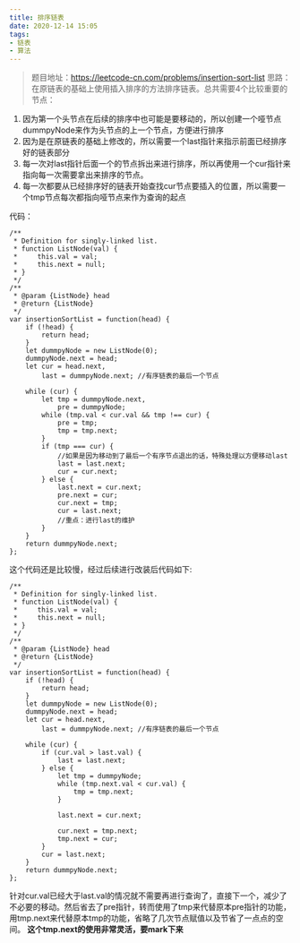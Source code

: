 ```yaml
---
title: 排序链表
date: 2020-12-14 15:05
tags:
- 链表
- 算法
---
```


>题目地址：https://leetcode-cn.com/problems/insertion-sort-list
思路：在原链表的基础上使用插入排序的方法排序链表。总共需要4个比较重要的节点：
1. 因为第一个头节点在后续的排序中也可能是要移动的，所以创建一个哑节点dummpyNode来作为头节点的上一个节点，方便进行排序
2. 因为是在原链表的基础上修改的，所以需要一个last指针来指示前面已经排序好的链表部分
3. 每一次对last指针后面一个的节点拆出来进行排序，所以再使用一个cur指针来指向每一次需要拿出来排序的节点。
4. 每一次都要从已经排序好的链表开始查找cur节点要插入的位置，所以需要一个tmp节点每次都指向哑节点来作为查询的起点

代码：
```
/**
 * Definition for singly-linked list.
 * function ListNode(val) {
 *     this.val = val;
 *     this.next = null;
 * }
 */
/**
 * @param {ListNode} head
 * @return {ListNode}
 */
var insertionSortList = function(head) {
    if (!head) {
        return head;
    }
    let dummpyNode = new ListNode(0);
    dummpyNode.next = head;
    let cur = head.next,
        last = dummpyNode.next; //有序链表的最后一个节点

    while (cur) {
        let tmp = dummpyNode.next,
            pre = dummpyNode;
        while (tmp.val < cur.val && tmp !== cur) {
            pre = tmp;
            tmp = tmp.next;
        }
        if (tmp === cur) {
            //如果是因为移动到了最后一个有序节点退出的话，特殊处理以方便移动last
            last = last.next;
            cur = cur.next;
        } else {
            last.next = cur.next;
            pre.next = cur;
            cur.next = tmp;
            cur = last.next;
            //重点：进行last的维护
        }
    }
    return dummpyNode.next;
};
```
这个代码还是比较慢，经过后续进行改装后代码如下:
```
/**
 * Definition for singly-linked list.
 * function ListNode(val) {
 *     this.val = val;
 *     this.next = null;
 * }
 */
/**
 * @param {ListNode} head
 * @return {ListNode}
 */
var insertionSortList = function(head) {
    if (!head) {
        return head;
    }
    let dummpyNode = new ListNode(0);
    dummpyNode.next = head;
    let cur = head.next,
        last = dummpyNode.next; //有序链表的最后一个节点

    while (cur) {
        if (cur.val > last.val) {
            last = last.next;
        } else {
            let tmp = dummpyNode;
            while (tmp.next.val < cur.val) {
                tmp = tmp.next;
            }
            
            last.next = cur.next;
            
            cur.next = tmp.next;
            tmp.next = cur;
        }
        cur = last.next;
    }
    return dummpyNode.next;
};
```
针对cur.val已经大于last.val的情况就不需要再进行查询了，直接下一个，减少了不必要的移动。然后省去了pre指针，转而使用了tmp来代替原本pre指针的功能，用tmp.next来代替原本tmp的功能，省略了几次节点赋值以及节省了一点点的空间。  **这个tmp.next的使用非常灵活，要mark下来**